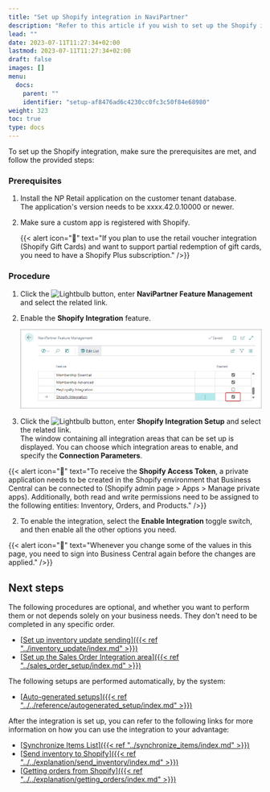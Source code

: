 ```yaml
---
title: "Set up Shopify integration in NaviPartner"
description: "Refer to this article if you wish to set up the Shopify integration in NP Retail."
lead: ""
date: 2023-07-11T11:27:34+02:00
lastmod: 2023-07-11T11:27:34+02:00
draft: false
images: []
menu:
  docs:
    parent: ""
    identifier: "setup-af8476ad6c4230cc0fc3c50f84e68980"
weight: 323
toc: true
type: docs
---
```


To set up the Shopify integration, make sure the prerequisites are met, and follow the provided steps:

### Prerequisites

1. Install the NP Retail application on the customer tenant database.                   
   The application's version needs to be xxxx.42.0.10000 or newer.   
2. Make sure a custom app is registered with Shopify.       
   
   {{< alert icon="📝" text="If you plan to use the retail voucher integration (Shopify Gift Cards) and want to support partial redemption of gift cards, you need to have a Shopify Plus subscription." />}}

### Procedure

1. Click the ![Lightbulb](Lightbulb_icon.PNG) button, enter **NaviPartner Feature Management** and select the related link.      
2. Enable the **Shopify Integration** feature. 

   ![shopify_integration_activation](Images/shopify_integration_activation.PNG)

3. Click the ![Lightbulb](Lightbulb_icon.PNG) button, enter **Shopify Integration Setup** and select the related link.      
   The window containing all integration areas that can be set up is displayed. You can choose which integration areas to enable, and specify the **Connection Parameters**.   

{{< alert icon="📝" text="To receive the <b>Shopify Access Token</b>, a private application needs to be created in the Shopify environment that Business Central can be connected to (Shopify admin page > Apps > Manage private apps). Additionally, both read and write permissions need to be assigned to the following entities: Inventory, Orders, and Products." />}}

2. To enable the integration, select the **Enable Integration** toggle switch, and then enable all the other options you need.   

{{< alert icon="📝" text="Whenever you change some of the values in this page, you need to sign into Business Central again before the changes are applied." />}}


## Next steps

The following procedures are optional, and whether you want to perform them or not depends solely on your business needs. They don't need to be completed in any specific order.

- [<ins>Set up inventory update sending<ins>]({{< ref "../inventory_update/index.md" >}})
- [<ins>Set up the Sales Order Integration area<ins>]({{< ref "../sales_order_setup/index.md" >}})

The following setups are performed automatically, by the system: 

- [<ins>Auto-generated setups<ins>]({{< ref "../../reference/autogenerated_setup/index.md" >}})

After the integration is set up, you can refer to the following links for more information on how you can use the integration to your advantage:

- [<ins>Synchronize Items List<ins>]({{< ref "../synchronize_items/index.md" >}})
- [<ins>Send inventory to Shopify<ins>]({{< ref "../../explanation/send_inventory/index.md" >}})
- [<ins>Getting orders from Shopify<ins>]({{< ref "../../explanation/getting_orders/index.md" >}})